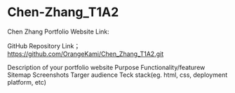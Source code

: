 # Chen-Zhang_T1A2
Chen Zhang
Portfolio Website
Link:

GitHub Repository
Link；https://github.com/OrangeKami/Chen_Zhang_T1A2.git

Description of your portfolio website
  Purpose
  Functionality/featurew
  Sitemap
  Screenshots
  Targer audience
  Teck stack(eg. html, css, deployment platform, etc)